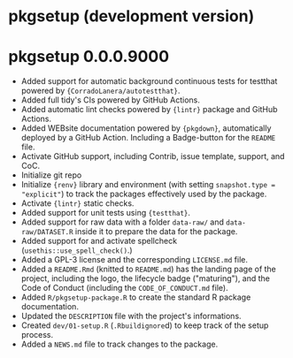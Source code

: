 # pkgsetup (development version)

# pkgsetup 0.0.0.9000

* Added support for automatic background continuous tests for testthat
powered by `{CorradoLanera/autotestthat}`.
* Added full tidy's CIs powered by GitHub Actions.
* Added automatic lint checks powered by `{lintr}` package and GitHub
  Actions.
* Added WEBsite documentation powered by `{pkgdown}`, automatically
  deployed by a GitHub Action. Including a Badge-button for the `README`
  file.
* Activate GitHub support, including Contrib, issue template, support,
  and CoC.
* Initialize git repo
* Initialize `{renv}` library and environment (with setting
  `snapshot.type = "explicit"`) to track the packages effectively used
  by the package.
* Activate `{lintr}` static checks.
* Added support for unit tests using `{testthat}`.
* Added support for raw data with a folder `data-raw/` and `data-raw/DATASET.R` inside it to prepare the data for the package.
* Added support for and activate spellcheck
  (`usethis::use_spell_check()`.)
* Added a GPL-3 license and the corresponding `LICENSE.md` file.
* Added a `README.Rmd` (knitted to `README.md`) has the landing
  page of the project, including the logo, the lifecycle badge
  ("maturing"), and the Code of Conduct (including the
  `CODE_OF_CONDUCT.md` file).
* Added `R/pkgsetup-package.R` to create the standard R package
  documentation.
* Updated the `DESCRIPTION` file with the project's informations.
* Created `dev/01-setup.R` (`.Rbuildignore`d) to keep track 
  of the setup process.
* Added a `NEWS.md` file to track changes to the package.
